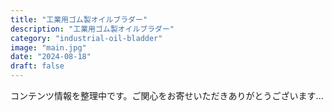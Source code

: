 ```yaml
---
title: "工業用ゴム製オイルブラダー"
description: "工業用ゴム製オイルブラダー"
category: "industrial-oil-bladder"
image: "main.jpg"
date: "2024-08-18"
draft: false
---
```


コンテンツ情報を整理中です。ご関心をお寄せいただきありがとうございます...